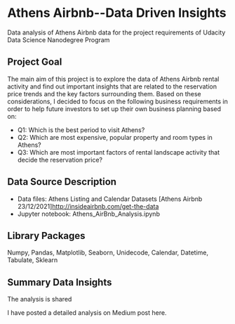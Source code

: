 # Athens Airbnb--Data Driven Insights
Data analysis of Athens Airbnb data for the project requirements of Udacity Data Science Nanodegree Program

## Project Goal
The main aim of this project is to explore the data of Athens Airbnb rental activity and find out important insights that are related to the reservation price trends and the key factors surrounding them. Based on these considerations, I decided to focus on the following business requirements in order to help future investors to set up their own business planning based on:

* Q1: Which is the best period to visit Athens?
* Q2: Which are most expensive, popular property and room types in Athens?
* Q3: Which are most important factors of rental landscape activity that decide the reservation price?

## Data Source Description
* Data files: Athens Listing and Calendar Datasets [Athens Airbnb 23/12/2021]http://insideairbnb.com/get-the-data
* Jupyter notebook: Athens_AirBnb_Analysis.ipynb 

## Library Packages
Numpy, Pandas, Matplotlib, Seaborn, Unidecode, Calendar, Datetime, Tabulate, Sklearn

## Summary Data Insights
The analysis is shared

I have posted a detailed analysis on Medium post here.
